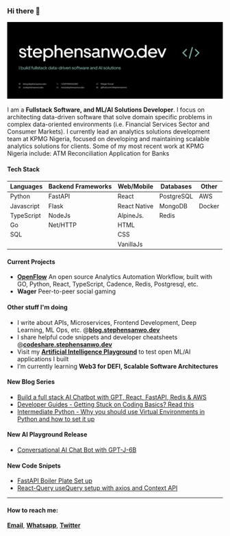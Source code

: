 ### Hi there 👋

![Banner Image](https://github.com/stephensanwo/stephensanwo/blob/main/images/banner.svg)

I am a **Fullstack Software, and ML/AI Solutions Developer**. I focus on architecting data-driven software that solve domain specific problems in complex data-oriented environments (i.e. Financial Services Sector and Consumer Markets). I currently lead an analytics solutions development team at KPMG Nigeria, focused on developing and maintaining scalable analytics solutions for clients. Some of my most recent work at KPMG Nigeria include: ATM Reconciliation Application for Banks 

#### Tech Stack

| Languages   | Backend Frameworks | Web/Mobile          | Databases           | Other               |
| ----------- | ------------------ | ------------------- | ------------------- | ------------------- |
| Python      | FastAPI            | React               | PostgreSQL          | AWS
| Javascript  | Flask              | React Native        | MongoDB             | Docker
| TypeScript  | NodeJs             | AlpineJs.           | Redis               | 
| Go          | Net/HTTP           | HTML                |                     | 
| SQL         |                    | CSS                 |                     | 
|             |                    | VanillaJs           |                     | 




#### Current Projects
- **[OpenFlow](https://github.com/stephensanwo/openflow-client)** An open source Analytics Automation Workflow, built with GO, Python, React, TypeScript, Cadence, Redis, Postgresql, etc.
- **Wager** Peer-to-peer social gaming

#### Other stuff I'm doing
- I write about APIs, Microservices, Frontend Development, Deep Learning, ML Ops, etc. @**[blog.stephensanwo.dev](https://blog.stephensanwo.dev)**
- I share helpful code snippets and developer cheatsheets @**[codeshare.stephensanwo.dev](https://codeshare.stephensanwo.dev)**
- Visit my **[Artificial Intelligence Playground](https://ai.stephensanwo.dev)** to test open ML/AI applications I built
- I’m currently learning **Web3 for DEFI, Scalable Software Architectures**

#### New Blog Series
- [Build a full stack AI Chatbot with GPT, React, FastAPI, Redis & AWS](https://www.stephensanwo.dev/blog/build-a-full-stack-ai-chatbot-part-i-introduction)
- [Developer Guides - Getting Stuck on Coding Basics? Read this](https://www.stephensanwo.dev/blog/getting-stuck-on-coding-basics-read-this)
- [Intermediate Python - Why you should use Virtual Environments in Python and how to set it up](https://www.stephensanwo.dev/blog/intermediate-python-why-you-should-use-virtual-environments-in-python-and-how-to-set-it-up)

#### New AI Playground Release
- [Conversational AI Chat Bot with GPT-J-6B](https://ai.stephensanwo.dev/gptj-chatbot)

#### New Code Snipets
- [FastAPI Boiler Plate Set up](https://www.stephensanwo.dev/code/fastapi-boiler-plate-set-up)
- [React-Query useQuery setup with axios and Context API](https://www.stephensanwo.dev/code/react-query-usequery-setup-with-axios-and-context-api)

----

#### How to reach me:
  **[Email](me@stephensanwo.dev)**, **[Whatsapp](https://wa.me/+2347069331383)**, **[Twitter](https://twitter.com/stephensanwo)**


